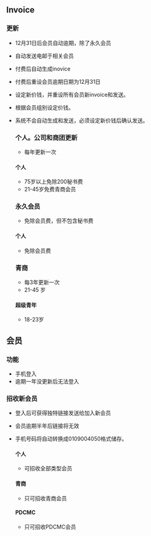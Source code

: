 ## Invoice
### 更新
- 12月31日后会员自动逾期，除了永久会员
- 自动发送电邮于相关会员
- 付费后自动生成inovice
- 付费后重设会员逾期日期为12月31日
- 设定新价钱，并重设所有会员新invoice和发送。
- 根据会员组别设定价钱。
- 系统不会自动生成和发送，必须设定新价钱后确认发送。

  ### 个人。公司和商团更新
  - 每年更新一次

  #### 个人
  - 75岁以上免除200秘书费
  - 21-45岁免费青商会员
 
  ### 永久会员
  - 免除会员费，但不包含秘书费
 
  #### 个人
  - 免除会员费

  ### 青商
  - 每3年更新一次
  - 21-45 岁
 
  #### 超级青年
  - 18-23岁

## 会员
### 功能
- 手机登入
- 逾期一年没更新后无法登入


### 招收新会员
- 登入后可获得独特链接发送给加入新会员
- 会员逾期半年后链接将无效
- 手机号码将自动转换成0109004050格式储存。

  #### 个人
  - 可招收全部类型会员
 
  #### 青商
  - 只可招收青商会员
  #### PDCMC
  - 只可招收PDCMC会员
